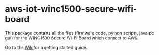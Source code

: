 # aws-iot-winc1500-secure-wifi-board
This package contains all the files (firmware code, python scripts, java pc gui) for the WINC1500 Secure Wi-Fi Board which connect to AWS.

Go to the [Wiki](https://github.com/MicrochipTech/aws-iot-winc1500-secure-wifi-board/wiki)for a getting started guide.